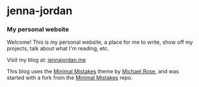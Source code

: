 # jenna-jordan
### My personal website


Welcome! This is my personal website, a place for me to write, show off my projects, talk about what I'm reading, etc. 

Visit my blog at: [jennajordan.me](https://jennajordan.me)

This blog uses the [Minimal Mistakes](https://mmistakes.github.io/minimal-mistakes/) theme by [Michael Rose](https://mademistakes.com/about/), and was started with a fork from the [Minimal Mistakes](https://github.com/mmistakes/minimal-mistakes) repo.
